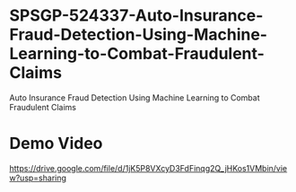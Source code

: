 # SPSGP-524337-Auto-Insurance-Fraud-Detection-Using-Machine-Learning-to-Combat-Fraudulent-Claims
Auto Insurance Fraud Detection Using Machine Learning to Combat Fraudulent Claims

# Demo Video

https://drive.google.com/file/d/1jK5P8VXcyD3FdFinqg2Q_jHKos1VMbin/view?usp=sharing
